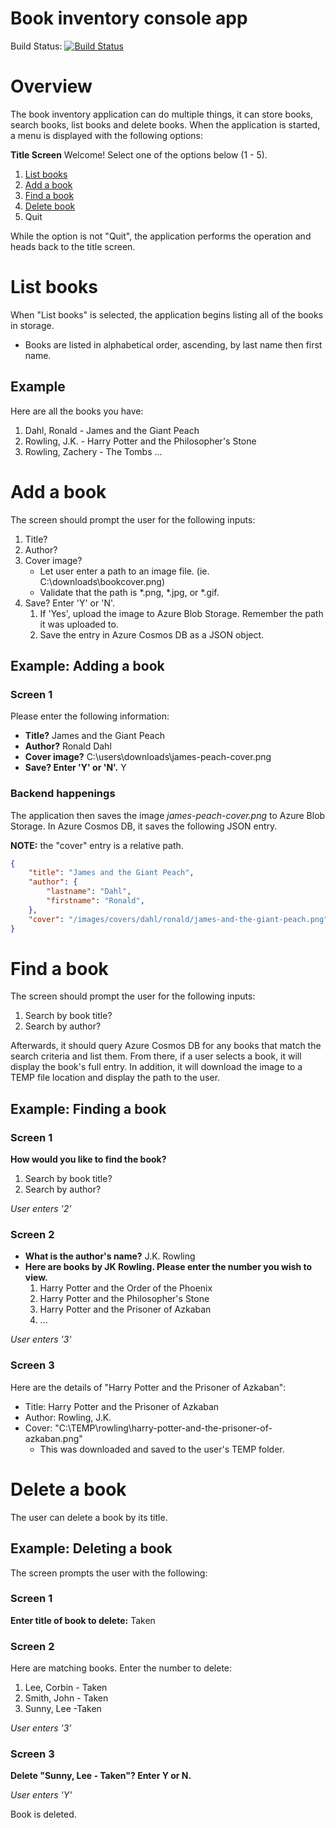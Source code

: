 # Book inventory console app

Build Status:
[![Build Status](https://dev.azure.com/conniey0950/intern%20project/_apis/build/status/conniey.intern-project?branchName=master)](https://dev.azure.com/conniey0950/intern%20project/_build/latest?definitionId=1&branchName=master)

# Overview

The book inventory application can do multiple things, it can store books, search books, list books and delete books.
When the application is started, a menu is displayed with the following options:

__Title Screen__
Welcome! Select one of the options below (1 - 5).
1. [List books](#list-books)
1. [Add a book](#add-a-book)
1. [Find a book](#find-a-book)
1. [Delete book](#delete-a-book)
1. Quit

While the option is not "Quit", the application performs the operation and heads back to the title screen.

# List books

When "List books" is selected, the application begins listing all of the books in storage.
* Books are listed in alphabetical order, ascending, by last name then first name.

## Example

Here are all the books you have:
1. Dahl, Ronald - James and the Giant Peach
1. Rowling, J.K. - Harry Potter and the Philosopher's Stone
1. Rowling, Zachery - The Tombs
...

# Add a book

The screen should prompt the user for the following inputs:
1. Title?
1. Author?
1. Cover image?
    * Let user enter a path to an image file. (ie. C:\downloads\bookcover.png)
    * Validate that the path is *.png, *.jpg, or *.gif.
1. Save? Enter 'Y' or 'N'.
    1. If 'Yes', upload the image to Azure Blob Storage. Remember the path it was uploaded to.
    1. Save the entry in Azure Cosmos DB as a JSON object.

## Example: Adding a book

### Screen 1
Please enter the following information:
* __Title?__ James and the Giant Peach
* __Author?__ Ronald Dahl
* __Cover image?__ C:\users\downloads\james-peach-cover.png
* __Save? Enter 'Y' or 'N'.__ Y

### Backend happenings
The application then saves the image _james-peach-cover.png_ to Azure Blob Storage. In Azure Cosmos DB, it saves the
following JSON entry.

__NOTE:__ the "cover" entry is a relative path.

```json
{
    "title": "James and the Giant Peach",
    "author": {
        "lastname": "Dahl",
        "firstname": "Ronald",
    },
    "cover": "/images/covers/dahl/ronald/james-and-the-giant-peach.png"
}
```

# Find a book

The screen should prompt the user for the following inputs:
1. Search by book title?
1. Search by author?

Afterwards, it should query Azure Cosmos DB for any books that match the search criteria and list them. From there, if a
user selects a book, it will display the book's full entry. In addition, it will download the image to a TEMP file
location and display the path to the user.

## Example: Finding a book

### Screen 1
__How would you like to find the book?__
1. Search by book title?
1. Search by author?

_User enters '2'_

### Screen 2
* __What is the author's name?__ J.K. Rowling
* __Here are books by JK Rowling. Please enter the number you wish to view.__
    1. Harry Potter and the Order of the Phoenix
    1. Harry Potter and the Philosopher's Stone
    1. Harry Potter and the Prisoner of Azkaban
    1. ...

_User enters '3'_

### Screen 3
Here are the details of "Harry Potter and the Prisoner of Azkaban":
* Title: Harry Potter and the Prisoner of Azkaban
* Author: Rowling, J.K.
* Cover: "C:\TEMP\rowling\harry-potter-and-the-prisoner-of-azkaban.png"
    * This was downloaded and saved to the user's TEMP folder.

# Delete a book

The user can delete a book by its title.

## Example: Deleting a book
The screen prompts the user with the following:

### Screen 1
__Enter title of book to delete:__ Taken

### Screen 2
Here are matching books. Enter the number to delete:
1. Lee, Corbin - Taken
1. Smith, John - Taken
1. Sunny, Lee -Taken

_User enters '3'_

### Screen 3

__Delete "Sunny, Lee - Taken"? Enter Y or N.__

_User enters 'Y'_

Book is deleted.
